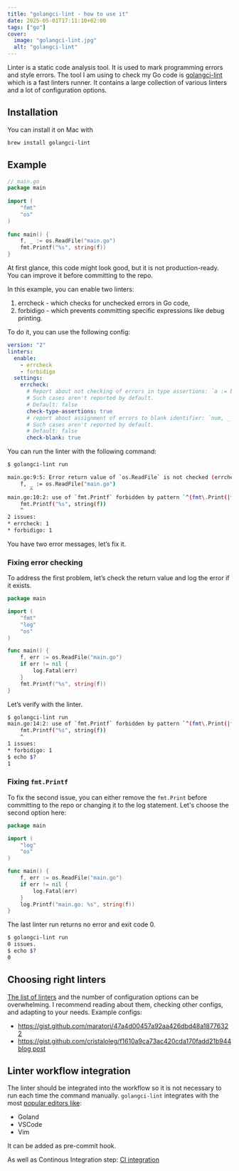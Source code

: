 ```yaml
---
title: "golangci-lint - how to use it"
date: 2025-05-01T17:11:10+02:00
tags: ["go"]
cover:
  image: "golangci-lint.jpg"
  alt: "golangci-lint"
---
```


Linter is a static code analysis tool. It is used to mark programming errors and style errors. The tool I am using to check my Go code is [golangci-lint](https://golangci-lint.run/) which is a fast linters runner. It contains a large collection of various linters and a lot of configuration options.

## Installation

You can install it on Mac with

```bash
brew install golangci-lint
```

## Example

```go
// main.go
package main  
  
import (  
    "fmt"  
    "os"
)  
  
func main() {  
    f, _ := os.ReadFile("main.go")  
    fmt.Printf("%s", string(f))  
}
```

At first glance, this code might look good, but it is not production-ready. You can improve it before committing to the repo.

In this example, you can enable two linters:
1. errcheck - which checks for unchecked errors in Go code,
2. forbidigo - which prevents committing specific expressions like debug printing.

To do it, you can use the following config:

```yaml
version: "2"
linters:
  enable:
    - errcheck
    - forbidigo
  settings:
    errcheck:
      # Report about not checking of errors in type assertions: `a := b.(MyStruct)`.
      # Such cases aren't reported by default.
      # Default: false
      check-type-assertions: true
      # report about assignment of errors to blank identifier: `num, _ := strconv.Atoi(numStr)`.
      # Such cases aren't reported by default.
      # Default: false
      check-blank: true
```

You can run the linter with the following command:

```bash
$ golangci-lint run

main.go:9:5: Error return value of `os.ReadFile` is not checked (errcheck)
	f, _ := os.ReadFile("main.go")
	   ^
main.go:10:2: use of `fmt.Printf` forbidden by pattern `^(fmt\.Print(|f|ln)|print|println)$` (forbidigo)
	fmt.Printf("%s", string(f))
	^
2 issues:
* errcheck: 1
* forbidigo: 1
```

You have two error messages, let’s fix it.

### Fixing error checking

To address the first problem, let’s check the return value and log the error if it exists.

```go
package main

import (
	"fmt"
	"log"
	"os"
)

func main() {
	f, err := os.ReadFile("main.go")
	if err != nil {
		log.Fatal(err)
	}
	fmt.Printf("%s", string(f))
}
```

Let’s verify with the linter.

```bash
$ golangci-lint run
main.go:14:2: use of `fmt.Printf` forbidden by pattern `^(fmt\.Print(|f|ln)|print|println)$` (forbidigo)
	fmt.Printf("%s", string(f))
	^
1 issues:
* forbidigo: 1
$ echo $?
1
```

### Fixing `fmt.Printf`

To fix the second issue, you can either remove the `fmt.Print` before committing to the repo or changing it to the log statement. Let's choose the second option here:

```go
package main

import (
	"log"
	"os"
)

func main() {
	f, err := os.ReadFile("main.go")
	if err != nil {
		log.Fatal(err)
	}
	log.Printf("main.go: %s", string(f))
}
```

The last linter run returns no error and exit code 0.
```bash
$ golangci-lint run
0 issues.
$ echo $?
0
```

## Choosing right linters

[The list of linters](https://golangci-lint.run/usage/linters/) and the number of configuration options can be overwhelming. I recommend reading about them, checking other configs, and adapting to your needs. Example configs:
- https://gist.github.com/maratori/47a4d00457a92aa426dbd48a18776322
- https://gist.github.com/cristaloleg/f1610a9ca73ac420cda170fadd21b944 [blog post](https://olegk.dev/go-linters-configuration-the-right-version)

## Linter workflow integration

The linter should be integrated into the workflow so it is not necessary to run each time the command manually. `golangci-lint` integrates with the most [popular editors like](https://golangci-lint.run/welcome/integrations/):
- Goland
- VSCode
- Vim

It can be added as pre-commit hook.

As well as Continous Integration step: [CI integration](https://golangci-lint.run/welcome/install#ci-installation)